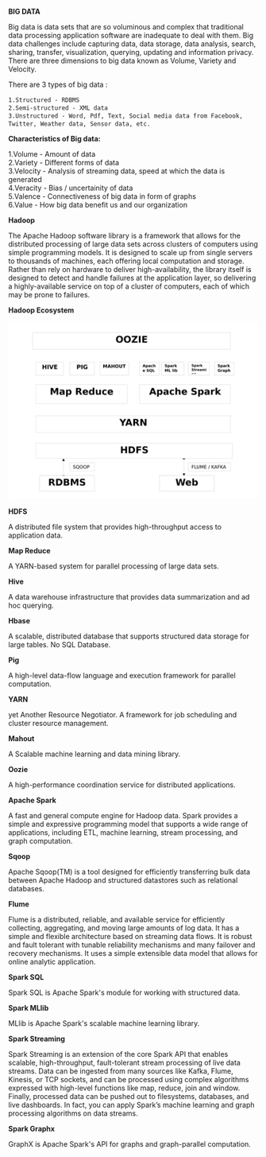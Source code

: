 **BIG DATA**

Big data is data sets that are so voluminous and complex that traditional data processing application software are inadequate to deal with them. Big data challenges include capturing data, data storage, data analysis, search, sharing, transfer, visualization, querying, updating and information privacy. There are three dimensions to big data known as Volume, Variety and Velocity.

There are 3 types of big data :

    1.Structured - RDBMS  
    2.Semi-structured - XML data  
    3.Unstructured - Word, Pdf, Text, Social media data from Facebook, Twitter, Weather data, Sensor data, etc.  
    
**Characteristics of Big data:**
  
  1.Volume - Amount of data  
  2.Variety - Different forms of data  
  3.Velocity - Analysis of streaming data, speed at which the data is generated  
  4.Veracity - Bias / uncertainity of data  
  5.Valence - Connectiveness of big data in form of graphs  
  6.Value - How big data benefit us and our organization  
  
**Hadoop**

The Apache Hadoop software library is a framework that allows for the distributed processing of large data sets across clusters of computers using simple programming models. It is designed to scale up from single servers to thousands of machines, each offering local computation and storage. Rather than rely on hardware to deliver high-availability, the library itself is designed to detect and handle failures at the application layer, so delivering a highly-available service on top of a cluster of computers, each of which may be prone to failures.

**Hadoop Ecosystem**

![alt text](https://github.com/SaravananJaichandar/Big-Data/blob/master/Hadoopecosystem.jpg)

**HDFS**

A distributed file system that provides high-throughput access to application data.

**Map Reduce**

A YARN-based system for parallel processing of large data sets.

**Hive**

A data warehouse infrastructure that provides data summarization and ad hoc querying.

**Hbase**

A scalable, distributed database that supports structured data storage for large tables. No SQL Database.

**Pig**

A high-level data-flow language and execution framework for parallel computation.

**YARN**

yet Another Resource Negotiator. A framework for job scheduling and cluster resource management.

**Mahout**

 A Scalable machine learning and data mining library.
 
 **Oozie**
 
 A high-performance coordination service for distributed applications.

**Apache Spark**

A fast and general compute engine for Hadoop data. Spark provides a simple and expressive programming model that supports a wide range of applications, including ETL, machine learning, stream processing, and graph computation.

**Sqoop**

Apache Sqoop(TM) is a tool designed for efficiently transferring bulk data between Apache Hadoop and structured datastores such as relational databases.

**Flume**

Flume is a distributed, reliable, and available service for efficiently collecting, aggregating, and moving large amounts of log data. It has a simple and flexible architecture based on streaming data flows. It is robust and fault tolerant with tunable reliability mechanisms and many failover and recovery mechanisms. It uses a simple extensible data model that allows for online analytic application.

**Spark SQL**

Spark SQL is Apache Spark's module for working with structured data.

**Spark MLlib**

MLlib is Apache Spark's scalable machine learning library.

**Spark Streaming**

Spark Streaming is an extension of the core Spark API that enables scalable, high-throughput, fault-tolerant stream processing of live data streams. Data can be ingested from many sources like Kafka, Flume, Kinesis, or TCP sockets, and can be processed using complex algorithms expressed with high-level functions like map, reduce, join and window. Finally, processed data can be pushed out to filesystems, databases, and live dashboards. In fact, you can apply Spark’s machine learning and graph processing algorithms on data streams.

**Spark Graphx**

GraphX is Apache Spark's API for graphs and graph-parallel computation.
